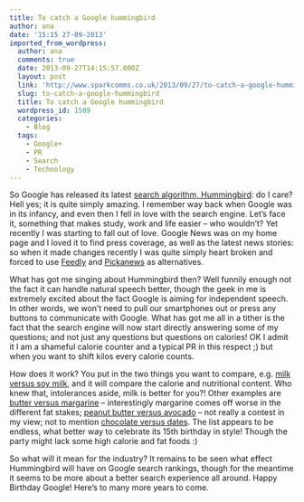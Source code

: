 ```yaml
---
title: To catch a Google hummingbird
author: ana
date: '15:15 27-09-2013'
imported_from_wordpress:
  author: ana
  comments: true
  date: 2013-09-27T14:15:57.000Z
  layout: post
  link: 'http://www.sparkcomms.co.uk/2013/09/27/to-catch-a-google-hummingbird/'
  slug: to-catch-a-google-hummingbird
  title: To catch a Google hummingbird
  wordpress_id: 1589
  categories:
    - Blog
  tags:
    - Google+
    - PR
    - Search
    - Technology
---
```


So Google has released its latest [search algorithm, Hummingbird](http://www.theregister.co.uk/2013/09/26/google_algo_update/): do I care? Hell yes; it is quite simply amazing. I remember way back when Google was in its infancy, and even then I fell in love with the search engine. Let’s face it, something that makes study, work and life easier – who wouldn’t? Yet recently I was starting to fall out of love. Google News was on my home page and I loved it to find press coverage, as well as the latest news stories: so when it made changes recently I was quite simply heart broken and forced to use [Feedly](http://www.feedly.com/) and [Pickanews](http://www.pickanews.com/) as alternatives.

What has got me singing about Hummingbird then? Well funnily enough not the fact it can handle natural speech better, though the geek in me is extremely excited about the fact Google is aiming for independent speech. In other words, we won’t need to pull our smartphones out or press any buttons to communicate with Google. What has got me all in a tither is the fact that the search engine will now start directly answering some of my questions; and not just any questions but questions on calories! OK I admit it I am a shameful calorie counter and a typical PR in this respect ;) but when you want to shift kilos every calorie counts.

How does it work? You put in the two things you want to compare, e.g. [milk versus soy milk](https://www.google.co.uk/search?q=mcdonalds+vs+burger+king&oq=mcdonalds+versus+&aqs=chrome.1.69i57j0l5.8441j0&sourceid=chrome&espvd=210&es_sm=93&ie=UTF-8#es_sm=93&q=milk+versus+soy+milk), and it will compare the calorie and nutritional content. Who knew that, intolerances aside, milk is better for you?! Other examples are [butter versus margarine](https://www.google.co.uk/search?q=butter+versus+olive+oil&oq=butter+versus+olive+oil&aqs=chrome..69i57j0l5.5874j0&sourceid=chrome&espvd=210&es_sm=93&ie=UTF-8#es_sm=93&q=butter+versus+margarine) – interestingly margarine comes off worse in the different fat stakes; [peanut butter versus avocado](https://www.google.co.uk/search?q=butter+versus+olive+oil&oq=butter+versus+olive+oil&aqs=chrome..69i57j0l5.5874j0&sourceid=chrome&espvd=210&es_sm=93&ie=UTF-8#es_sm=93&q=peanut+butter+vs+avocado) – not really a contest in my view; not to mention [chocolate versus dates](https://www.google.co.uk/search?q=chocolate+versus+dates&oq=chocolate+versus+dates&aqs=chrome..69i57j0l5.6459j0&sourceid=chrome&espvd=210&es_sm=93&ie=UTF-8). The list appears to be endless, what better way to celebrate its 15th birthday in style! Though the party might lack some high calorie and fat foods :)

So what will it mean for the industry? It remains to be seen what effect Hummingbird will have on Google search rankings, though for the meantime it seems to be more about a better search experience all around. Happy Birthday Google! Here’s to many more years to come.
